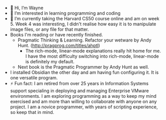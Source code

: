 - 👋 Hi, I’m Wayne
- 👀 I’m interested in learning programming and coding
- 🌱 I’m currently taking the Harvard CS50 course online and am on week 5. Week 4 was interesting, I didn't realise how easy it is to manipulate image files, or any file for that matter.
- Books I'm reading or have recently finished.
  - Pragmatic Thinking & Learning. Refactor your wetware by Andy Hunt. (http://pragprog.com/titles/ahptl)
    - The rich-mode, linear-mode explanations really hit home for me. I have the most difficulty switching into rich-mode, linear-mode is definitely my default.
  - Next book is the Pragmatic Programmer by Andy Hunt as well.
- I installed Obsidian the other day and am having fun configuring it. It is one versatile program. 
- ⚡ Fun fact: I am retired from over 25 years in Information Systems support specialing in deploying and managing Enterprise VMware environments. I am exploring programming as a way to keep my mind exercised and am more than willing to collaborate with anyone on any project. I am a novice programmer, with years of scripting experience, so keep that in mind.



<!---
WayneOak/WayneOak is a ✨ special ✨ repository because its `README.md` (this file) appears on your GitHub profile.
You can click the Preview link to take a look at your changes.
--->
